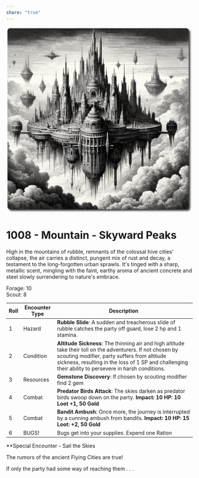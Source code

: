 ```yaml
---
share: "true"
---
```


![skyward-peaks](../skyward-peaks.png)  
  
# 1008 - Mountain - Skyward Peaks  
  
High in the mountains of rubble, remnants of the colossal hive cities' collapse, the air carries a distinct, pungent mix of rust and decay, a testament to the long-forgotten urban sprawls. It's tinged with a sharp, metallic scent, mingling with the faint, earthy aroma of ancient concrete and steel slowly surrendering to nature's embrace.  
  
Forage: 10  
Scout: 8  

| Roll | Encounter Type | Description |
| ---- | ---- | ---- |
| 1 | Hazard | **Rubble Slide**: A sudden and treacherous slide of rubble catches the party off guard, lose 2 hp and 1 stamina. |
| 2 | Condition | **Altitude Sickness**: The thinning air and high altitude take their toll on the adventurers. If not chosen by scouting modifier, party suffers from altitude sickness, resulting in the loss of 1 SP and challenging their ability to persevere in harsh conditions. |
| 3 | Resources | **Gemstone Discovery**: If chosen by scouting modifier find 2 gem |
| 4 | Combat | **Predator Birds Attack**: The skies darken as predator birds swoop down on the party. **Impact: 10 HP: 10 Loot +1, 50 Gold** |
| 5 | Combat | **Bandit Ambush**: Once more, the journey is interrupted by a cunning ambush from bandits. **Impact: 10 HP: 15 Loot: +2, 50 Gold** |
| 6 | BUGS! | Bugs get into your supplies. Expend one Ration |

**Special Encounter - Sail the Skies  
  
The rumors of the ancient Flying Cities are true!  
  
If only the party had some way of reaching them . . .   
  
